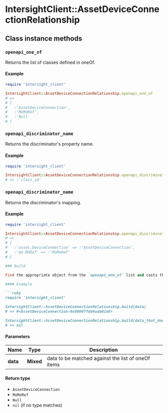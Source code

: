 # IntersightClient::AssetDeviceConnectionRelationship

## Class instance methods

### `openapi_one_of`

Returns the list of classes defined in oneOf.

#### Example

```ruby
require 'intersight_client'

IntersightClient::AssetDeviceConnectionRelationship.openapi_one_of
# =>
# [
#   :'AssetDeviceConnection',
#   :'MoMoRef',
#   :'Null'
# ]
```

### `openapi_discriminator_name`

Returns the discriminator's property name.

#### Example

```ruby
require 'intersight_client'

IntersightClient::AssetDeviceConnectionRelationship.openapi_discriminator_name
# => :'class_id'
```

### `openapi_discriminator_name`

Returns the discriminator's mapping.

#### Example

```ruby
require 'intersight_client'

IntersightClient::AssetDeviceConnectionRelationship.openapi_discriminator_mapping
# =>
# {
#   :'asset.DeviceConnection' => :'AssetDeviceConnection',
#   :'mo.MoRef' => :'MoMoRef'
# }

### build

Find the appropriate object from the `openapi_one_of` list and casts the data into it.

#### Example

```ruby
require 'intersight_client'

IntersightClient::AssetDeviceConnectionRelationship.build(data)
# => #<AssetDeviceConnection:0x00007fdd4aab02a0>

IntersightClient::AssetDeviceConnectionRelationship.build(data_that_doesnt_match)
# => nil
```

#### Parameters

| Name | Type | Description |
| ---- | ---- | ----------- |
| **data** | **Mixed** | data to be matched against the list of oneOf items |

#### Return type

- `AssetDeviceConnection`
- `MoMoRef`
- `Null`
- `nil` (if no type matches)

